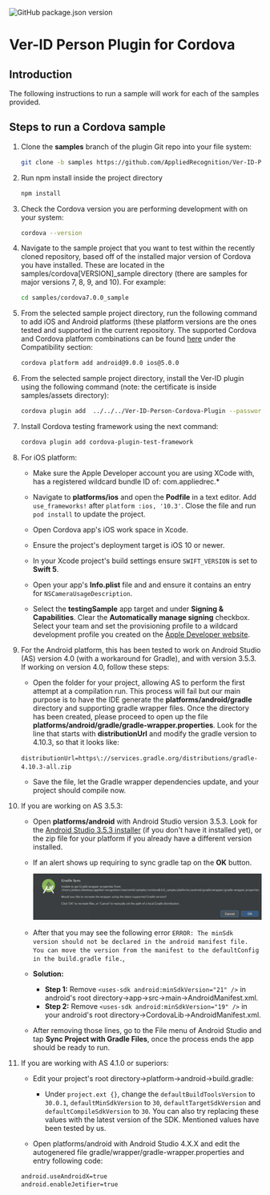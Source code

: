 ![GitHub package.json version](https://img.shields.io/github/package-json/v/AppliedRecognition/Ver-ID-Person-Cordova-Plugin.svg)

# Ver-ID Person Plugin for Cordova

## Introduction

The following instructions to run a sample will work for each of the
samples provided.

## Steps to run a Cordova sample

1. Clone the **samples** branch of the plugin Git repo into your file system:

    ```bash
    git clone -b samples https://github.com/AppliedRecognition/Ver-ID-Person-Cordova-Plugin.git
    ```

1. Run npm install inside the project directory

    ```bash
    npm install
    ```

1. Check the Cordova version you are performing development with on your system:

    ```bash
    cordova --version
    ```

1. Navigate to the sample project that you want to test within the recently cloned repository, based off of the installed major version of Cordova you have installed. These are located in the samples/cordova[VERSION]\_sample directory (there are samples for major versions 7, 8, 9, and 10). For example:

    ```bash
    cd samples/cordova7.0.0_sample
    ```

1. From the selected sample project directory, run the following command to add iOS and Android platforms (these platform versions are the ones tested and supported in the current repository. The supported Cordova and Cordova platform combinations can be found [here](README.md) under the Compatibility section:

    ```bash
    cordova platform add android@9.0.0 ios@5.0.0
    ```

1. From the selected sample project directory, install the Ver-ID plugin using the following command (note: the certificate is inside samples/assets directory):

    ```bash
    cordova plugin add  ../../../Ver-ID-Person-Cordova-Plugin --password=41475bf3-ca73-4579-b909-07228ed85b17 --certificate="../assets/Ver-ID identity.p12" --link
    ```

1. Install Cordova testing framework using the next command:

    ```bash
    cordova plugin add cordova-plugin-test-framework
    ```

1. For iOS platform:

    - Make sure the Apple Developer account you are using XCode with, has a registered wildcard bundle ID of: com.appliedrec.\*
    - Navigate to **platforms/ios** and open the **Podfile** in a text editor.
      Add `use_frameworks!` after `platform :ios, '10.3'`. Close the file and run
      `pod install`
      to update the project.

    - Open Cordova app's iOS work space in Xcode.
    - Ensure the project's deployment target is iOS 10 or newer.
    - In your Xcode project's build settings ensure `SWIFT_VERSION` is set to **Swift 5**.
    - Open your app's **Info.plist** file and and ensure it contains an entry for `NSCameraUsageDescription`.
    - Select the **testingSample** app target and under **Signing & Capabilities**. Clear the **Automatically manage signing** checkbox. Select your team and set the provisioning profile to a wildcard development profile you created on the [Apple Developer website](https://developer.apple.com/account/).

1. For the Android platform, this has been tested to work on Android Studio (AS) version 4.0 (with a workaround for Gradle), and with version 3.5.3. If working on version 4.0, follow these steps:

    - Open the folder for your project, allowing AS to perform the first attempt at a compilation run. This process will fail but our main purpose is to have the IDE generate the **platforms/android/gradle** directory and supporting gradle wrapper files. Once the directory has been created, please proceed to open up the file **platforms/android/gradle/gradle-wrapper.properties**. Look for the line that starts with **distributionUrl** and modify the gradle version to 4.10.3, so that it looks like:

    `distributionUrl=https\://services.gradle.org/distributions/gradle-4.10.3-all.zip`

    - Save the file, let the Gradle wrapper dependencies update, and your project should compile now.

1. If you are working on AS 3.5.3:

    - Open **platforms/android** with Android Studio version 3.5.3. Look for the [Android Studio 3.5.3 installer](https://developer.android.com/studio/archive) (if you don't have it installed yet), or the zip file for your platform if you already have a different version installed.

    - If an alert shows up requiring to sync gradle tap on the **OK** button.

        ![graddle sync](documentation/graddle_sync.png)

    - After that you may see the following error `ERROR: The minSdk version should not be declared in the android manifest file. You can move the version from the manifest to the defaultConfig in the build.gradle file.`,
    - **Solution:**

        - **Step 1:** Remove `<uses-sdk android:minSdkVersion="21" />` in android's root directory->app->src->main->AndroidManifest.xml.
        - **Step 2:** Remove `<uses-sdk android:minSdkVersion="19" />` in your android's root directory->CordovaLib->AndroidManifest.xml.

    - After removing those lines, go to the File menu of Android Studio and tap
      **Sync Project with Gradle Files**, once the process ends the app should
      be ready to run.

1. If you are working with AS 4.1.0 or superiors:

    - Edit your project's root directory->platform->android->build.gradle:

        - Under `project.ext {}`, change the `defaultBuildToolsVersion` to `30.0.1`, `defaultMinSdkVersion` to `30`, `defaultTargetSdkVersion` and `defaultCompileSdkVersion` to `30`. You can also try replacing these values with the latest version of the SDK. Mentioned values have been tested by us.

    - Open platforms/android with Android Studio 4.X.X and edit the autogenered file gradle/wrapper/gradle-wrapper.properties and entry following code:

    ```properties
    android.useAndroidX=true
    android.enableJetifier=true
    ```
